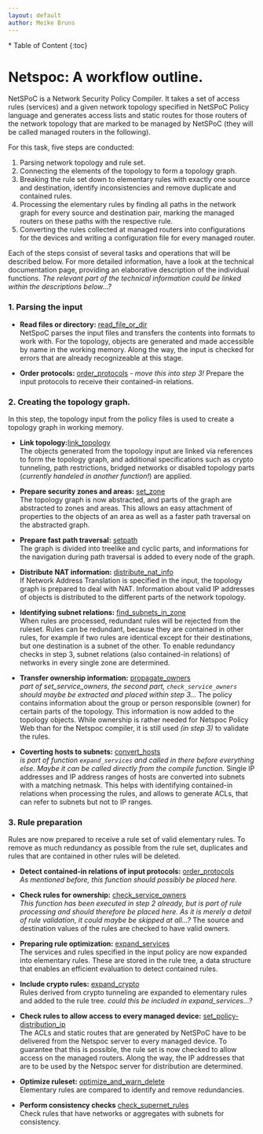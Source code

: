 ```yaml
---
layout: default
author: Meike Bruns
---
```



<div class="maruku_toc" markdown="1">
* Table of Content
{:toc}
</div>

# Netspoc: A workflow outline.

NetSPoC is a Network Security Policy Compiler. It takes a set of
access rules (services) and a given network topology specified in
NetSPoC Policy language and generates access lists and static routes
for those routers of the network topology that are marked to be
managed by NetSPoC (they will be called managed routers in the
following).

For this task, five steps are conducted:

1. Parsing network topology and rule set.
2. Connecting the elements of the topology to form a topology graph.
3. Breaking the rule set down to elementary rules with exactly one
   source and destination, identify inconsistencies and remove
   duplicate and contained rules.
4. Processing the elementary rules by finding all paths in the network 
   graph for every source and destination pair, marking the managed 
   routers on these paths with the respective rule. 
5. Converting the rules collected at managed routers into configurations 
   for the devices and writing a configuration file for every managed router.

Each of the steps consist of several tasks and operations that will be
described below. For more detailed information, have a look at the
technical documentation page, providing an elaborative description of
the individual functions. *The relevant part of the technical
information could be linked within the descriptions below...?*

### 1. Parsing the input

* **Read files or directory:**
    [read_file_or_dir]()  
    NetSpoC parses the input files and transfers the contents into formats
    to work with. For the topology, objects are generated and made
    accessible by name in the working memory. Along the way, the input
    is checked for errors that are already recognizeable at this
    stage.

* **Order protocols:** [order_protocols]() 
    *- move this into step 3!* Prepare the input protocols to receive
    their contained-in relations.

### 2. Creating the topology graph.

In this step, the topology input from the policy files is used to
create a topology graph in working memory.

* **Link topology:**[link_topology]()  
    The objects generated from the topology input are linked via
    references to form the topology graph, and additional
    specifications such as crypto tunneling, path restrictions,
    bridged networks or disabled topology parts (*currently handeled
    in another function!*) are applied.

* **Prepare security zones and areas:**
    [set_zone](/Netspoc/technical.html#prepare_zones)  
    The topology graph is now abstracted, and parts of the graph are
    abstracted to zones and areas. This allows an easy attachment of
    properties to the objects of an area as well as a faster path
    traversal on the abstracted graph.

* **Prepare fast path traversal:**
    [setpath](/Netspoc/technical.html#prepare_traversal)  
    The graph is divided into treelike and cyclic parts, and informations
    for the navigation during path traversal is added to every node of
    the graph.

* **Distribute NAT information:**
    [distribute_nat_info]()  
    If Network Address Translation is specified in the input, the topology
    graph is prepared to deal with NAT. Information about valid IP
    addresses of objects is distributed to the different parts of the
    network topology.

* **Identifying subnet relations:**
    [find_subnets_in_zone]()  
    When rules are processed, redundant rules will be rejected
    from the ruleset. Rules can be redundant, because they are
    contained in other rules, for example if two rules are identical
    except for their destinations, but one destination is a subnet of
    the other. To enable redundancy checks in step 3, subnet
    relations (also contained-in relations) of networks in every
    single zone are determined.

* **Transfer ownership information:**
  [propagate_owners]()    
  *part of set_service_owners, the second part, `check_service_owners`
  should maybe be extracted and placed within step 3...* The policy
  contains information about the group or person responsible (owner)
  for certain parts of the topology. This information is now added to
  the topology objects. While ownership is rather needed for Netspoc
  Policy Web than for the Netspoc compiler, it is still used *(in step
  3)* to validate the rules.

* **Coverting hosts to subnets:**
    [convert_hosts]()  
    *is part of function `expand_services` and called in there before
    everything else. Maybe it can be called directly from the
    compile function.* Single IP addresses and IP address ranges of
    hosts are converted into subnets with a matching netmask. This
    helps with identifying contained-in relations when processing the
    rules, and allows to generate ACLs, that can refer to subnets but
    not to IP ranges.

### 3. Rule preparation

Rules are now prepared to receive a rule set of valid elementary
rules. To remove as much redundancy as possible from the rule set,
duplicates and rules that are contained in other rules will be
deleted.

* **Detect contained-in relations of input protocols:** [order_protocols]()   
  *As mentioned before, this function should possibly be placed here.*

* **Check rules for ownership:** [check_service_owners]()  
    *This function has been executed in step 2 already, but is part of
    rule processing and should therefore be placed here. As it is
    merely a detail of rule validation, it could maybe be skipped
    at all...?* The source and destination values of the rules are
    checked to have valid owners.

* **Preparing rule optimization:** [expand_services]()  
    The services and rules specified in the input policy are now
    expanded into elementary rules. These are stored in the rule tree,
    a data structure that enables an efficient evaluation to detect
    contained rules.

* **Include crypto rules:** [expand_crypto]()  
    Rules derived from crypto tunneling are expanded to elementary
    rules and added to the rule tree. *could this be included in
    expand_services...?*

* **Check rules to allow access to every managed device:**
    [set_policy-distribution_ip]()  
    The ACLs and static routes that are generated by NetSPoC have to
    be delivered from the Netspoc server to every managed device. To
    guarantee that this is possible, the rule set is now checked to
    allow access on the managed routers. Along the way, the IP
    addresses that are to be used by the Netspoc server for
    distribution are determined.

* **Optimize ruleset:** [optimize_and_warn_delete]()  
    Elementary rules are compared to identify and remove redundancies.

* **Perform consistency checks** [check_supernet_rules]()  
    Check rules that have networks or aggregates with subnets for
    consistency.


